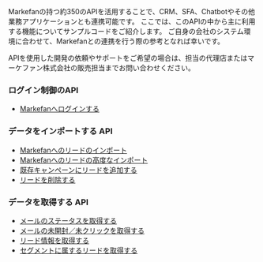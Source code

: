 
Markefanの持つ約350のAPIを活用することで、CRM、SFA、Chatbotやその他業務アプリケーションとも連携可能です。
ここでは、このAPIの中から主に利用する機能についてサンプルコードをご紹介します。
ご自身の会社のシステム環境に合わせて、Markefanとの連携を行う際の参考となれば幸いです。

APIを使用した開発の依頼やサポートをご希望の場合は、担当の代理店またはマーケファン株式会社の販売担当までお問い合わせください。

### ログイン制御のAPI
* [Markefanへログインする](API_document_rev2.md)  

### データをインポートする API
* [Markefanへのリードのインポート](API_document_rev2.md)  
* [Markefanへのリードの高度なインポート](API_document_rev2.md)  
* [既存キャンペーンにリードを追加する](API_document_rev2.md)  
* [リードを削除する](API_document_rev2.md)  

### データを取得する API
* [メールのステータスを取得する](API_document_rev2.md)  
* [メールの未開封／未クリックを取得する](API_document_rev2.md)  
* [リード情報を取得する](API_document_rev2.md)  
* [セグメントに属するリードを取得する](API_document_rev2.md)  


